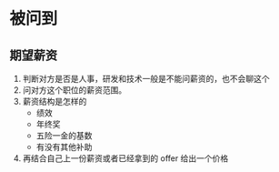 # 被问到

## 期望薪资

1. 判断对方是否是人事，研发和技术一般是不能问薪资的，也不会聊这个
2. 问对方这个职位的薪资范围。
3. 薪资结构是怎样的
   - 绩效
   - 年终奖
   - 五险一金的基数
   - 有没有其他补助
4. 再结合自己上一份薪资或者已经拿到的 offer 给出一个价格

